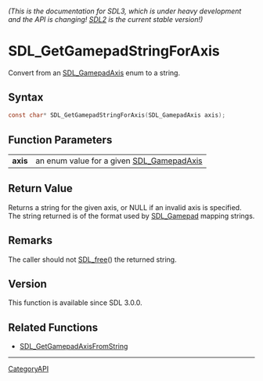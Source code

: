 ###### (This is the documentation for SDL3, which is under heavy development and the API is changing! [SDL2](https://wiki.libsdl.org/SDL2/) is the current stable version!)
# SDL_GetGamepadStringForAxis

Convert from an [SDL_GamepadAxis](SDL_GamepadAxis.md) enum to a string.

## Syntax

```c
const char* SDL_GetGamepadStringForAxis(SDL_GamepadAxis axis);

```

## Function Parameters

|              |                                                              |
| ------------ | ------------------------------------------------------------ |
| **axis**     | an enum value for a given [SDL_GamepadAxis](SDL_GamepadAxis.md) |

## Return Value

Returns a string for the given axis, or NULL if an invalid axis is
specified. The string returned is of the format used by
[SDL_Gamepad](SDL_Gamepad.md) mapping strings.

## Remarks

The caller should not [SDL_free](SDL_free.md)() the returned string.

## Version

This function is available since SDL 3.0.0.

## Related Functions

* [SDL_GetGamepadAxisFromString](SDL_GetGamepadAxisFromString.md)

----
[CategoryAPI](CategoryAPI.md)
